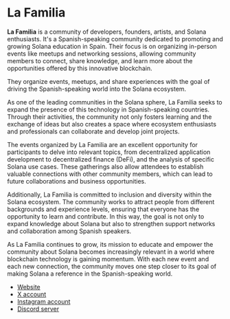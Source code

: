 # La Familia

**La Familia** is a community of developers, founders, artists, and Solana enthusiasts. It's a Spanish-speaking community dedicated to promoting and growing Solana education in Spain. Their focus is on organizing in-person events like meetups and networking sessions, allowing community members to connect, share knowledge, and learn more about the opportunities offered by this innovative blockchain.

They organize events, meetups, and share experiences with the goal of driving the Spanish-speaking world into the Solana ecosystem.

As one of the leading communities in the Solana sphere, La Familia seeks to expand the presence of this technology in Spanish-speaking countries. Through their activities, the community not only fosters learning and the exchange of ideas but also creates a space where ecosystem enthusiasts and professionals can collaborate and develop joint projects.

The events organized by La Familia are an excellent opportunity for participants to delve into relevant topics, from decentralized application development to decentralized finance (DeFi), and the analysis of specific Solana use cases. These gatherings also allow attendees to establish valuable connections with other community members, which can lead to future collaborations and business opportunities.

Additionally, La Familia is committed to inclusion and diversity within the Solana ecosystem. The community works to attract people from different backgrounds and experience levels, ensuring that everyone has the opportunity to learn and contribute. In this way, the goal is not only to expand knowledge about Solana but also to strengthen support networks and collaboration among Spanish speakers.

As La Familia continues to grow, its mission to educate and empower the community about Solana becomes increasingly relevant in a world where blockchain technology is gaining momentum. With each new event and each new connection, the community moves one step closer to its goal of making Solana a reference in the Spanish-speaking world.

- [Website](https://lafamilia.so)
- [X account](https://x.com/LaFamilia_so)
- [Instagram account](https://instagram.com/lafamilia.so)
- [Discord server](https://discord.gg/GtRJGvys)